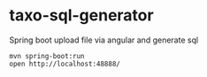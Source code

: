 # taxo-sql-generator
Spring boot upload file via angular and generate sql

```
mvn spring-boot:run
open http://localhost:48888/

```
